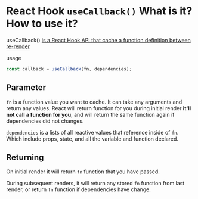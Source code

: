 # React Hook `useCallback()` What is it? How to use it?

useCallback() [is a React Hook API that cache a function definition between re-render](https://react.dev/reference/react/useCallback)

usage
```ts
const callback = useCallback(fn, dependencies);
```

## Parameter
`fn` is a function value you want to cache. It can take any arguments and return any values. React will return function for you during initial render __it'll not call a function for you__, and will return the same function again if dependencies did not changes.

`dependencies` is a lists of all reactive values that reference inside of `fn`. Which include props, state, and all the variable and function declared.

## Returning
On initial render it will return `fn` function that you have passed.

During subsequent renders, it will return any stored `fn` function from last render, or return `fn` function if dependencies have change.